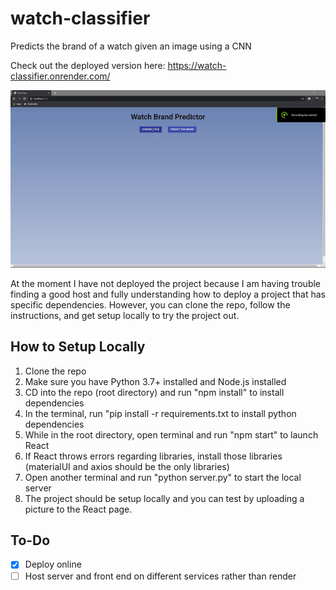 # watch-classifier
Predicts the brand of a watch given an image using a CNN 

Check out the deployed version here: https://watch-classifier.onrender.com/

![Watch Classification Demo](demo/demo.gif)

At the moment I have not deployed the project because I am having trouble finding a good host and fully understanding 
how to deploy a project that has specific dependencies. However, you can clone the repo, follow the instructions, and get setup locally
to try the project out.

## How to Setup Locally
1. Clone the repo
2. Make sure you have Python 3.7+ installed and Node.js installed
3. CD into the repo (root directory) and run "npm install" to install dependencies
4. In the terminal, run "pip install -r requirements.txt to install python dependencies
5. While in the root directory, open terminal and run "npm start" to launch React
6. If React throws errors regarding libraries, install those libraries (materialUI and axios should be the only libraries)
7. Open another terminal and run "python server.py" to start the local server
8. The project should be setup locally and you can test by uploading a picture to the React page.

## To-Do
- [X] Deploy online
- [ ] Host server and front end on different services rather than render
